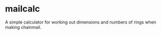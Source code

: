 # mailcalc
A simple calculator for working out dimensions and numbers of rings when making chainmail.
